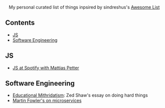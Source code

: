 <p align="center">
My personal curated list of things inpsired by sindreshus's <a href="https://github.com/sindresorhus/awesome">Awesome List</a>
</p>

## Contents

- [JS](#js)
- [Software Engineering](#software-engineering)


## JS
- [JS at Spotify with Mattias Petter](https://softwareengineeringdaily.com/2015/08/01/javascript-at-spotify-with-mattias-petter-johansson/)


## Software Engineering
- [Educational Mithridatism](https://zedshaw.com/2015/09/14/educational-mithridatism/): Zed Shaw's essay on doing hard things
- [Martin Fowler's on microservices](https://martinfowler.com/articles/microservices.html)
